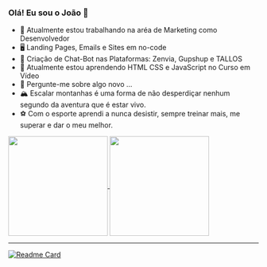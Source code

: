 ### Olá! Eu sou o João 👋

- 🔭 Atualmente estou trabalhando na aréa de Marketing como Desenvolvedor
- 🖥 Landing Pages, Emails e Sites em no-code
- 🤖 Criação de Chat-Bot nas Plataformas: Zenvia, Gupshup e TALLOS
- 🌱 Atualmente estou aprendendo HTML CSS e JavaScript no Curso em Vídeo
- 💬 Pergunte-me sobre algo novo ...
- 🏔️ Escalar montanhas é uma forma de não desperdiçar nenhum segundo da aventura que é estar vivo.
- ⚽ Com o esporte aprendi a nunca desistir, sempre treinar mais, me superar e dar o meu melhor.


<a href="https://github.com/JoaohenriqueSql/github-readme-stats">
  <img height=200 align="center" src="https://github-readme-stats.vercel.app/api?username=JoaohenriqueSql&show_icons=true&theme=radical" />
</a>
<a href="https://github.com/JoaohenriqueSql/convoychat">
  <img height=200 align="center" src="https://github-readme-stats.vercel.app/api/top-langs?username=JoaohenriqueSql&layout=compact&langs_count=8&card_width=320&theme=radical" />
</a>

<hr>

[![Readme Card](https://github-readme-stats.vercel.app/api/pin/?username=anuraghazra&repo=github-readme-stats)](https://github.com/anuraghazra/github-readme-stats)
